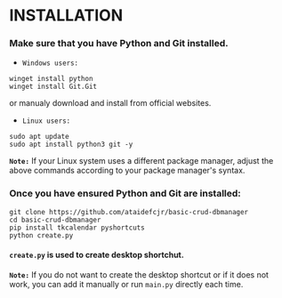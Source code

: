 # ****INSTALLATION****
### Make sure that you have Python and Git installed.
* `Windows users:` 
```
winget install python
winget install Git.Git
```
or manualy download and install from official websites.
* `Linux users:` 
```
sudo apt update
sudo apt install python3 git -y
```
**`Note:`** If your Linux system uses a different package manager, adjust the above commands according to your package manager's syntax.

### Once you have ensured Python and Git are installed:
```
git clone https://github.com/ataidefcjr/basic-crud-dbmanager
cd basic-crud-dbmanager
pip install tkcalendar pyshortcuts
python create.py
```
#### `create.py` is used to create desktop shortchut.
**`Note:`** If you do not want to create the desktop shortcut or if it does not work, you can add it manually or run `main.py` directly each time.
